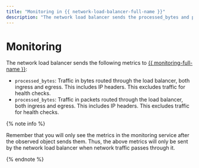 ```yaml
---
title: "Monitoring in {{ network-load-balancer-full-name }}"
description: "The network load balancer sends the processed_bytes and processed_packets metrics."
---
```


# Monitoring

The network load balancer sends the following metrics to [{{ monitoring-full-name }}](../../monitoring/concepts/index.md):
* `processed_bytes`: Traffic in bytes routed through the load balancer, both ingress and egress. This includes IP headers. This excludes traffic for health checks.
* `processed_bytes`: Traffic in packets routed through the load balancer, both ingress and egress. This includes IP headers. This excludes traffic for health checks.

{% note info %}

Remember that you will only see the metrics in the monitoring service after the observed object sends them. Thus, the above metrics will only be sent by the network load balancer when network traffic passes through it.

{% endnote %}
